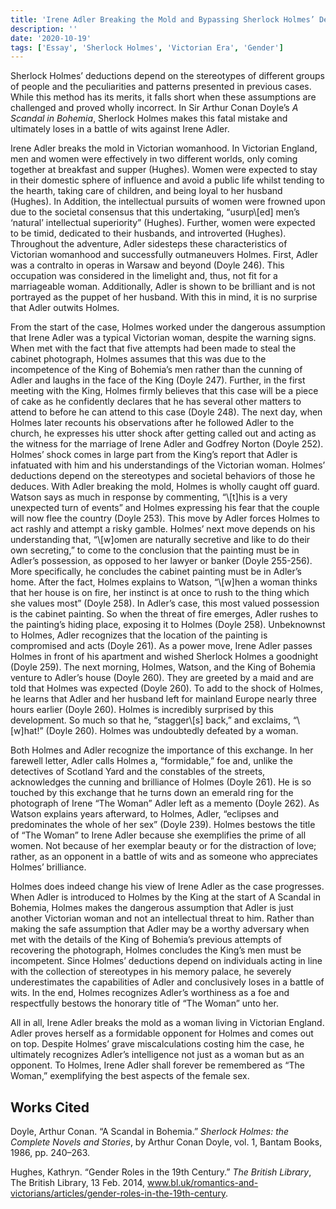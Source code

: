 ```yaml
---
title: 'Irene Adler Breaking the Mold and Bypassing Sherlock Holmes’ Deductions'
description: ''
date: '2020-10-19'
tags: ['Essay', 'Sherlock Holmes', 'Victorian Era', 'Gender']
---
```


Sherlock Holmes’ deductions depend on the stereotypes of different groups of people and the peculiarities and patterns presented in previous cases. While this method has its merits, it falls short when these assumptions are challenged and proved wholly incorrect. In Sir Arthur Conan Doyle’s *A Scandal in Bohemia*, Sherlock Holmes makes this fatal mistake and ultimately loses in a battle of wits against Irene Adler. 

<!--more-->

Irene Adler breaks the mold in Victorian womanhood. In Victorian England, men and women were effectively in two different worlds, only coming together at breakfast and supper (Hughes). Women were expected to stay in their domestic sphere of influence and avoid a public life whilst tending to the hearth, taking care of children, and being loyal to her husband (Hughes). In Addition, the intellectual pursuits of women were frowned upon due to the societal consensus that this undertaking, “usurp\\[ed] men’s ‘natural’ intellectual superiority” (Hughes). Further, women were expected to be timid, dedicated to their husbands, and introverted (Hughes). Throughout the adventure, Adler sidesteps these characteristics of Victorian womanhood and successfully outmaneuvers Holmes. First, Adler was a contralto in operas in Warsaw and beyond (Doyle 246). This occupation was considered in the limelight and, thus, not fit for a marriageable woman. Additionally, Adler is shown to be brilliant and is not portrayed as the puppet of her husband. With this in mind, it is no surprise that Adler outwits Holmes. 

From the start of the case, Holmes worked under the dangerous assumption that Irene Adler was a typical Victorian woman, despite the warning signs. When met with the fact that five attempts had been made to steal the cabinet photograph, Holmes assumes that this was due to the incompetence of the King of Bohemia’s men rather than the cunning of Adler and laughs in the face of the King (Doyle 247). Further, in the first meeting with the King, Holmes firmly believes that this case will be a piece of cake as he confidently declares that he has several other matters to attend to before he can attend to this case (Doyle 248). The next day, when Holmes later recounts his observations after he followed Adler to the church, he expresses his utter shock after getting called out and acting as the witness for the marriage of Irene Adler and Godfrey Norton (Doyle 252). Holmes’ shock comes in large part from the King’s report that Adler is infatuated with him and his understandings of the Victorian woman. Holmes’ deductions depend on the stereotypes and societal behaviors of those he deduces. With Adler breaking the mold, Holmes is wholly caught off guard. Watson says as much in response by commenting, “\\[t]his is a very unexpected turn of events” and Holmes expressing his fear that the couple will now flee the country (Doyle 253). This move by Adler forces Holmes to act rashly and attempt a risky gamble. Holmes’ next move depends on his understanding that, “\\[w]omen are naturally secretive and like to do their own secreting,” to come to the conclusion that the painting must be in Adler’s possession, as opposed to her lawyer or banker (Doyle 255-256). More specifically, he concludes the cabinet painting must be in Adler’s home. After the fact, Holmes explains to Watson, “\\[w]hen a woman thinks that her house is on fire, her instinct is at once to rush to the thing which she values most” (Doyle 258). In Adler’s case, this most valued possession is the cabinet painting. So when the threat of fire emerges, Adler rushes to the painting’s hiding place, exposing it to Holmes (Doyle 258). Unbeknownst to Holmes, Adler recognizes that the location of the painting is compromised and acts (Doyle 261). As a power move, Irene Adler passes Holmes in front of his apartment and wished Sherlock Holmes a goodnight (Doyle 259). The next morning, Holmes, Watson, and the King of Bohemia venture to Adler’s house (Doyle 260). They are greeted by a maid and are told that Holmes was expected (Doyle 260). To add to the shock of Holmes, he learns that Adler and her husband left for mainland Europe nearly three hours earlier (Doyle 260). Holmes is incredibly surprised by this development. So much so that he, “stagger\\[s] back,” and exclaims, “\\[w]hat!” (Doyle 260). Holmes was undoubtedly defeated by a woman. 

Both Holmes and Adler recognize the importance of this exchange. In her farewell letter, Adler calls Holmes a, “formidable,” foe and, unlike the detectives of Scotland Yard and the constables of the streets, acknowledges the cunning and brilliance of Holmes (Doyle 261). He is so touched by this exchange that he turns down an emerald ring for the photograph of Irene “The Woman” Adler left as a memento (Doyle 262). As Watson explains years afterward, to Holmes, Adler, “eclipses and predominates the whole of her sex” (Doyle 239). Holmes bestows the title of “The Woman” to Irene Adler because she exemplifies the prime of all women. Not because of her exemplar beauty or for the distraction of love; rather, as an opponent in a battle of wits and as someone who appreciates Holmes’ brilliance. 

Holmes does indeed change his view of Irene Adler as the case progresses. When Adler is introduced to Holmes by the King at the start of A Scandal in Bohemia, Holmes makes the dangerous assumption that Adler is just another Victorian woman and not an intellectual threat to him. Rather than making the safe assumption that Adler may be a worthy adversary when met with the details of the King of Bohemia’s previous attempts of recovering the photograph, Holmes concludes the King’s men must be incompetent. Since Holmes’ deductions depend on individuals acting in line with the collection of stereotypes in his memory palace, he severely underestimates the capabilities of Adler and conclusively loses in a battle of wits. In the end, Holmes recognizes Adler’s worthiness as a foe and respectfully bestows the honorary title of “The Woman” unto her. 

All in all, Irene Adler breaks the mold as a woman living in Victorian England. Adler proves herself as a formidable opponent for Holmes and comes out on top. Despite Holmes’ grave miscalculations costing him the case, he ultimately recognizes Adler’s intelligence not just as a woman but as an opponent. To Holmes, Irene Adler shall forever be remembered as “The Woman,” exemplifying the best aspects of the female sex.

## Works Cited

Doyle, Arthur Conan. “A Scandal in Bohemia.” *Sherlock Holmes: the Complete Novels and Stories*, by Arthur Conan Doyle, vol. 1, Bantam Books, 1986, pp. 240–263. 

Hughes, Kathryn. “Gender Roles in the 19th Century.” *The British Library*, The British Library, 13 Feb. 2014, www.bl.uk/romantics-and-victorians/articles/gender-roles-in-the-19th-century. 